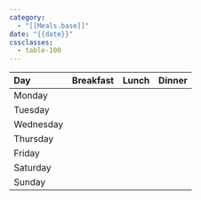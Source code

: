 ```yaml
---
category:
  - "[[Meals.base]]"
date: "{{date}}"
cssclasses:
  - table-100
---
```


| Day | Breakfast | Lunch | Dinner |
| :--- | ---- | ---- | ---- |
| Monday |  |  |  |
| Tuesday |  |  |  |
| Wednesday |  |  |  |
| Thursday |  |  |  |
| Friday |  |  |  |
| Saturday |  |  |  |
| Sunday |  |  |  |
